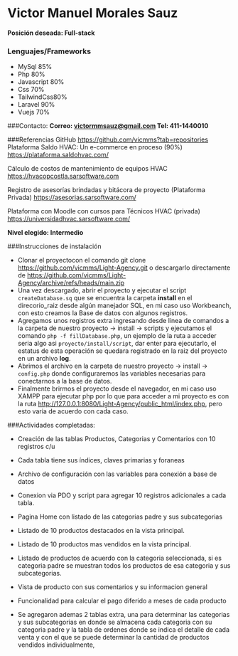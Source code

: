 # Victor Manuel Morales Sauz

**Posición deseada: Full-stack**

### Lenguajes/Frameworks

- MySql 85%
- Php 80%
- Javascript 80%
- Css 70%
- TailwindCss80%
- Laravel 90%
- Vuejs 70%

###Contacto:
**Correo: victormmsauz@gmail.com Tel: 411-1440010**

###Referencias
GitHub https://github.com/vicmms?tab=repositories
Plataforma Saldo HVAC: Un e-commerce en proceso (90%)
https://plataforma.saldohvac.com/

Cálculo de costos de mantenimiento de equipos HVAC
https://hvacopcostla.sarsoftware.com

Registro de asesorías brindadas y bitácora de proyecto (Plataforma Privada)
https://asesorias.sarsoftware.com/

Plataforma con Moodle con cursos para Técnicos HVAC (privada)
https://universidadhvac.sarsoftware.com/

**Nivel elegido: Intermedio**

###Instrucciones de instalación

- Clonar el proyectocon el comando git clone https://github.com/vicmms/Light-Agency.git o descargarlo directamente de https://github.com/vicmms/Light-Agency/archive/refs/heads/main.zip
- Una vez descargado, abrir el proyecto y ejecutar el script `createDatabase.sq` que se encuentra la carpeta **install** en el direcorio_raiz desde algún manejador SQL, en mi caso uso Workbeanch, con esto creamos la Base de datos con algunos registros.
- Agregamos unos registros extra ingresando desde línea de comandos a la carpeta de nuestro proyecto -> install -> scripts y ejecutamos el comando `php -f fillDatabase.php`, un ejemplo de la ruta a acceder seria algo asi `proyecto/install/script`, dar enter para ejecutarlo, el estatus de esta operación se quedara registrado en la raiz del proyecto en un archivo **log**.
- Abrimos el archivo en la carpeta de nuestro proyecto -> install -> `config.php` donde configuraremos las variables necesarias para conectarnos a la base de datos.
- Finalmente brirmos el proyecto desde el navegador, en mi caso uso XAMPP para ejecutar php por lo que para acceder a mi proyecto es con la ruta http://127.0.0.1:8080/Light-Agency/public_html/index.php, pero esto varia de acuerdo con cada caso.

###Actividades completadas:

- Creación de las tablas Productos, Categorias y Comentarios con 10 registros c/u
- Cada tabla tiene sus índices, claves primarias y foraneas
- Archivo de configuración con las variables para conexión a base de datos
- Conexion via PDO y script para agregar 10 registros adicionales a cada tabla.
- Pagina Home con listado de las categorias padre y sus subcategorias
- Listado de 10 productos destacados en la vista principal.
- Listado de 10 productos mas vendidos en la vista principal.
- Listado de productos de acuerdo con la categoria seleccionada, si es categoria padre se muestran todos los productos de esa categoria y sus subcategorias.
- Vista de producto con sus comentarios y su informacion general
- Funcionalidad para calcular el pago diferido a meses de cada producto

- Se agregaron ademas 2 tablas extra, una para determinar las categorias y sus subcategorias en donde se almacena cada categoria con su categoria padre y la tabla de ordenes donde se indica el detalle de cada venta y con el que se puede determinar la cantidad de productos vendidos individualmente,
